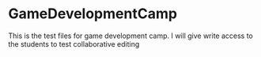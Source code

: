 GameDevelopmentCamp
===================

This is the test files for game development camp.   I will give write access to the students to test collaborative editing
